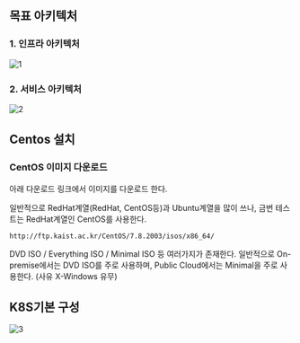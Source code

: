 ## 목표 아키텍처
### 1. 인프라 아키텍처
![1](https://user-images.githubusercontent.com/53555895/82279300-2b2afa80-99c7-11ea-829a-7893e925812e.PNG)

### 2. 서비스 아키텍처
![2](https://user-images.githubusercontent.com/53555895/82279301-2bc39100-99c7-11ea-9ebb-55ff9b6bb3e0.PNG)


## Centos 설치

### CentOS 이미지 다운로드

아래 다운로드 링크에서 이미지를 다운로드 한다.

일반적으로 RedHat계열(RedHat, CentOS등)과 Ubuntu계열을 많이 쓰나, 금번 테스트는 RedHat계열인 CentOS를 사용한다.


```
http://ftp.kaist.ac.kr/CentOS/7.8.2003/isos/x86_64/
```

DVD ISO / Everything ISO / Minimal ISO 등 여러가지가 존재한다.
일반적으로 On-premise에서는 DVD ISO를 주로 사용하며, Public Cloud에서는 Minimal을 주로 사용한다.
(사유 X-Windows 유무)






## K8S기본 구성
![3](https://user-images.githubusercontent.com/53555895/82279296-29f9cd80-99c7-11ea-91f0-c83ec1acc703.jpg)
